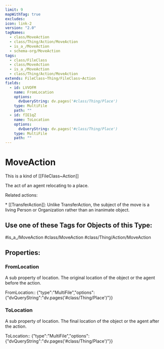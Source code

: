 ```yaml
---
limit: 9
mapWithTag: true
excludes: 
icon: link-2
version: "2.0"
tagNames:
  - class/MoveAction
  - class/Thing/Action/MoveAction
  - is_a_/MoveAction
  - schema-org/MoveAction
tags:
  - class/FileClass
  - class/MoveAction
  - is_a_/MoveAction
  - class/Thing/Action/MoveAction
extends: FileClass~Thing/FileClass~Action
fields:
  - id: LVVOFM
    name: FromLocation
    options:
      dvQueryString: dv.pages('#class/Thing/Place')
    type: MultiFile
    path: ""
  - id: fIE1qZ
    name: ToLocation
    options:
      dvQueryString: dv.pages('#class/Thing/Place')
    type: MultiFile
    path: ""
---
```


# MoveAction
This is a kind of [[FileClass~Action]]

The act of an agent relocating to a place.

Related actions:

\* [[TransferAction]]: Unlike TransferAction, the subject of the move is a living Person or Organization rather than an inanimate object.


## Use one of these Tags for Objects of this Type:

#is_a_/MoveAction
#class/MoveAction
#class/Thing/Action/MoveAction

## Properties:

### FromLocation
A sub property of location. The original location of the object or the agent before the action.

FromLocation:: {"type":"MultiFile","options":{"dvQueryString":"dv.pages('#class/Thing/Place')"}}

### ToLocation
A sub property of location. The final location of the object or the agent after the action.

ToLocation:: {"type":"MultiFile","options":{"dvQueryString":"dv.pages('#class/Thing/Place')"}}



